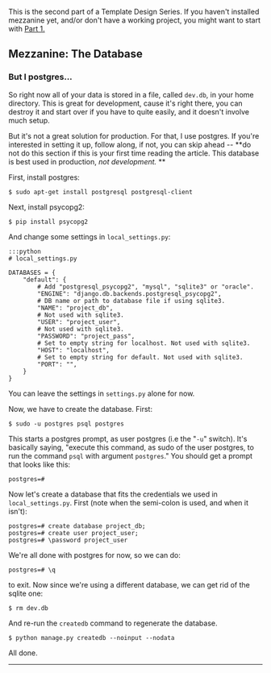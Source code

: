 This is the second part of a Template Design Series. If you haven't installed mezzanine yet, and/or don't have a working project, you might want to start with [Part 1.][1]

## Mezzanine: The Database

### But I postgres...

So right now all of your data is stored in a file, called `dev.db`, in your home directory. This is great for development, cause it's right there, you can destroy it and start over if you have to quite easily, and it doesn't involve much setup. 
          
But it's not a great solution for production. For that, I use postgres. If you're interested in setting it up, follow along, if not, you can skip ahead -- **do not do this section if this is your first time reading the article. This database is best used in production, *not development.* **  

First, install postgres: 

    $ sudo apt-get install postgresql postgresql-client

Next, install psycopg2:
  
    $ pip install psycopg2

And change some settings in `local_settings.py`:

    :::python
    # local_settings.py

    DATABASES = {
        "default": {
            # Add "postgresql_psycopg2", "mysql", "sqlite3" or "oracle".
            "ENGINE": "django.db.backends.postgresql_psycopg2",
            # DB name or path to database file if using sqlite3.
            "NAME": "project_db",
            # Not used with sqlite3.
            "USER": "project_user",
            # Not used with sqlite3.
            "PASSWORD": "project_pass",
            # Set to empty string for localhost. Not used with sqlite3.
            "HOST": "localhost",
            # Set to empty string for default. Not used with sqlite3.
            "PORT": "",
        }
    }

You can leave the settings in `settings.py` alone for now.

Now, we have to create the database. First:

    $ sudo -u postgres psql postgres

This starts a postgres prompt, as user postgres (i.e the "`-u`" switch). It's basically saying, "execute this command, as sudo of the user postgres, to run the command `psql` with argument `postgres`." You should get a prompt that looks like this:

    postgres=#

Now let's create a database that fits the credentials we used in `local_settings.py`. First (note when the semi-colon is used, and when it isn't):

    postgres=# create database project_db;
    postgres=# create user project_user;
    postgres=# \password project_user

We're all done with postgres for now, so we can do:

    postgres=# \q

to exit. Now since we're using a different database, we can get rid of the sqlite one:

    $ rm dev.db

And re-run the `createdb` command to regenerate the database. 

    $ python manage.py createdb --noinput --nodata

All done.

-------

  [1]: http://averylaird.com/blog/mezzanine-template-design/